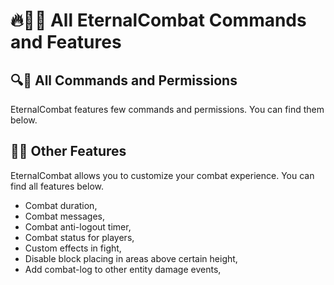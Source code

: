 <script setup>
    import PermissionsTable from '../components/eternalcombat/PermissionsTable.vue';
</script>

# 🔥🚀😎 All EternalCombat Commands and Features

## 🔍💬 All Commands and Permissions

EternalCombat features few commands and permissions. You can find them below.

<PermissionsTable/>

## 🕵️‍♀️ Other Features

EternalCombat allows you to customize your combat experience. You can find all features below.

- Combat duration,
- Combat messages,
- Combat anti-logout timer,
- Combat status for players,
- Custom effects in fight,
- Disable block placing in areas above certain height,
- Add combat-log to other entity damage events,